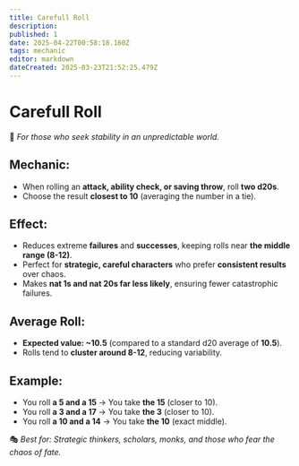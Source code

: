 ```yaml
---
title: Carefull Roll
description: 
published: 1
date: 2025-04-22T00:58:18.160Z
tags: mechanic
editor: markdown
dateCreated: 2025-03-23T21:52:25.479Z
---
```


# Carefull Roll
📜 *For those who seek stability in an unpredictable world.*  

## **Mechanic:**  
- When rolling an **attack, ability check, or saving throw**, roll **two d20s**.  
- Choose the result **closest to 10** (averaging the number in a tie).  

## **Effect:**  
- Reduces extreme **failures** and **successes**, keeping rolls near **the middle range (8-12)**.  
- Perfect for **strategic, careful characters** who prefer **consistent results** over chaos.  
- Makes **nat 1s and nat 20s far less likely**, ensuring fewer catastrophic failures.  

## **Average Roll:**  
- **Expected value: ~10.5** (compared to a standard d20 average of **10.5**).  
- Rolls tend to **cluster around 8-12**, reducing variability.  

## **Example:**  
- You roll **a 5 and a 15** → You take **the 15** (closer to 10).  
- You roll **a 3 and a 17** → You take **the 3** (closer to 10).  
- You roll **a 10 and a 14** → You take **the 10** (exact middle).  

🎭 *Best for: Strategic thinkers, scholars, monks, and those who fear the chaos of fate.*
